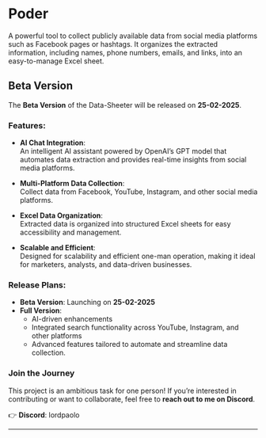 # **Poder**  
A powerful tool to collect publicly available data from social media platforms such as Facebook pages or hashtags. It organizes the extracted information, including names, phone numbers, emails, and links, into an easy-to-manage Excel sheet.

## **Beta Version**  
The **Beta Version** of the Data-Sheeter will be released on **25-02-2025**.

### **Features**:
- **AI Chat Integration**:  
  An intelligent AI assistant powered by OpenAI’s GPT model that automates data extraction and provides real-time insights from social media platforms.

- **Multi-Platform Data Collection**:  
  Collect data from Facebook, YouTube, Instagram, and other social media platforms.

- **Excel Data Organization**:  
  Extracted data is organized into structured Excel sheets for easy accessibility and management.

- **Scalable and Efficient**:  
  Designed for scalability and efficient one-man operation, making it ideal for marketers, analysts, and data-driven businesses.

### **Release Plans**:
- **Beta Version**: Launching on **25-02-2025**  
- **Full Version**:  
  - AI-driven enhancements  
  - Integrated search functionality across YouTube, Instagram, and other platforms  
  - Advanced features tailored to automate and streamline data collection.

### **Join the Journey**  
This project is an ambitious task for one person! If you’re interested in contributing or want to collaborate, feel free to **reach out to me on Discord**.

👉 **Discord**: lordpaolo

---
